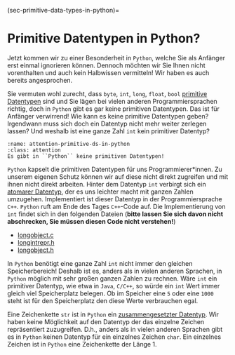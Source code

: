 (sec-primitive-data-types-in-python)=
# Primitive Datentypen in Python?

Jetzt kommen wir zu einer Besonderheit in ``Python``, welche Sie als Anfänger erst einmal ignorieren können.
Dennoch möchten wir Sie Ihnen nicht vorenthalten und auch kein Halbwissen vermitteln!
Wir haben es auch bereits angesprochen.

Sie vermuten wohl zurecht, dass ``byte``, ``int``, ``long``, ``float``, ``bool`` [primitive Datentypen](def-primitive-datatypes) sind und Sie lägen bei vielen anderen Programmiersprachen richtig, doch in ``Python`` gibt es gar keine primitiven Datentypen.
Das ist für Anfänger verwirrend!
Wie kann es keine primitive Datentypen geben?
Irgendwann muss sich doch ein Datentyp nicht mehr weiter zerlegen lassen?
Und weshalb ist eine ganze Zahl ``int`` kein primitiver Datentyp?

```{admonition} Datentypen in Python
:name: attention-primitive-ds-in-python
:class: attention
Es gibt in ``Python`` keine primitiven Datentypen!
```

``Python`` kapselt die primitiven Datentypen für uns Programmierer*innen.
Zu unserem eigenen Schutz können wir auf diese nicht direkt zugreifen und mit ihnen nicht direkt arbeiten.
Hinter dem Datentyp ``int`` verbirgt sich ein [atomarer Datentyp](def-atomare-data-types), der es uns leichter macht mit ganzen Zahlen umzugehen.
Implementiert ist dieser Datentyp in der Programmiersprache ``C++``.
``Python`` ruft am Ende des Tages ``C++``-Code auf.
Die Implementierung von ``int`` findet sich in den folgenden Dateien (**bitte lassen Sie sich davon nicht abschrecken, Sie müssen diesen Code nicht verstehen!**)

+ [longobject.c](https://github.com/python/cpython/blob/main/Objects/longobject.c)
+ [longintrepr.h](https://github.com/python/cpython/blob/main/Include/longintrepr.h)
+ [longobject.h](https://github.com/python/cpython/blob/main/Include/longobject.h)

In ``Python`` benötigt eine ganze Zahl ``int`` nicht immer den gleichen Speicherbereich!
Deshalb ist es, anders als in vielen anderen Sprachen, in ``Python`` möglich mit sehr großen ganzen Zahlen zu rechnen.
Wäre ``int`` ein primitiver Datentyp, wie etwa in ``Java``, ``C/C++``, so würde ein ``int`` Wert immer gleich viel Speicherplatz belegen.
Ob im Speicher eine ``5`` oder eine ``1000`` steht ist für den Speicherplatz den diese Werte verbrauchen egal.

Eine Zeichenkette ``str`` ist in ``Python`` ein [zusammengesetzter Datentyp](def-data-structures).
Wir haben keine Möglichkeit auf den Datentyp der das einzelne Zeichen repräsentiert zuzugreifen.
D.h., anders als in vielen anderen Sprachen gibt es in ``Python`` keinen Datentyp für ein einzelnes Zeichen ``char``.
Ein einzelnes Zeichen ist in ``Python`` eine Zeichenkette der Länge 1.